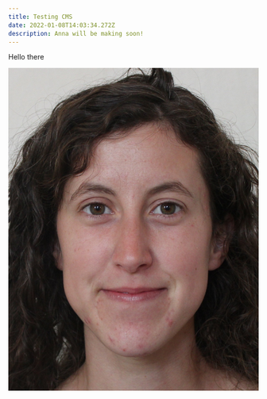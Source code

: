 ```yaml
---
title: Testing CMS
date: 2022-01-08T14:03:34.272Z
description: Anna will be making soon!
---
```

Hello there



![anna](my-passport-photo.jpg "Anna Jacobs")